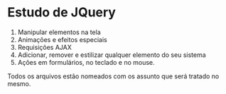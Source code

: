 # Estudo de JQuery

1) Manipular elementos na tela
2) Animações e efeitos especiais
3) Requisições AJAX
4) Adicionar, remover e estilizar qualquer elemento do seu sistema
5) Ações em formulários, no teclado e no mouse.

Todos os arquivos estão nomeados com os assunto que será tratado no mesmo.

